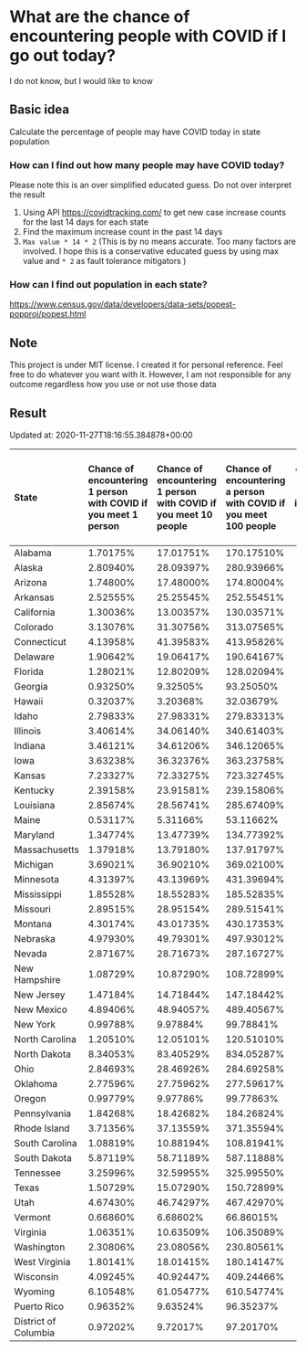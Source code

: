# What are the chance of encountering people with COVID if I go out today?
I do not know, but I would like to know

## Basic idea
Calculate the percentage of people may have COVID today in state population

### How can I find out how many people may have COVID today?
Please note this is an over simplified educated guess. Do not over interpret the result 
1. Using API https://covidtracking.com/ to get new case increase counts for the last 14 days for each state
2. Find the maximum increase count in the past 14 days
3. `Max value * 14 * 2` (This is by no means accurate. Too many factors are involved. I hope this is a conservative educated guess by using max value and `* 2` as fault tolerance mitigators ) 

### How can I find out population in each state?
https://www.census.gov/data/developers/data-sets/popest-popproj/popest.html

## Note
This project is under MIT license. I created it for personal reference. Feel free to do whatever you want with it. However, I am not responsible for any outcome regardless how you use or not use those data 

## Result

 Updated at: 2020-11-27T18:16:55.384878+00:00

| State                | Chance of encountering 1 person with COVID if you meet 1 person   | Chance of encountering 1 person with COVID if you meet 10 people   | Chance of encountering a person with COVID if you meet 100 people   |   Max count of new case increase in the past 14 days |   Estimated people count with COVID |
|:---------------------|:------------------------------------------------------------------|:-------------------------------------------------------------------|:--------------------------------------------------------------------|-----------------------------------------------------:|------------------------------------:|
| Alabama              | 1.70175%                                                          | 17.01751%                                                          | 170.17510%                                                          |                                                 2980 |                               83440 |
| Alaska               | 2.80940%                                                          | 28.09397%                                                          | 280.93966%                                                          |                                                  734 |                               20552 |
| Arizona              | 1.74800%                                                          | 17.48000%                                                          | 174.80004%                                                          |                                                 4544 |                              127232 |
| Arkansas             | 2.52555%                                                          | 25.25545%                                                          | 252.55451%                                                          |                                                 2722 |                               76216 |
| California           | 1.30036%                                                          | 13.00357%                                                          | 130.03571%                                                          |                                                18350 |                              513800 |
| Colorado             | 3.13076%                                                          | 31.30756%                                                          | 313.07565%                                                          |                                                 6439 |                              180292 |
| Connecticut          | 4.13958%                                                          | 41.39583%                                                          | 413.95826%                                                          |                                                 5271 |                              147588 |
| Delaware             | 1.90642%                                                          | 19.06417%                                                          | 190.64167%                                                          |                                                  663 |                               18564 |
| Florida              | 1.28021%                                                          | 12.80209%                                                          | 128.02094%                                                          |                                                 9820 |                              274960 |
| Georgia              | 0.93250%                                                          | 9.32505%                                                           | 93.25050%                                                           |                                                 3536 |                               99008 |
| Hawaii               | 0.32037%                                                          | 3.20368%                                                           | 32.03679%                                                           |                                                  162 |                                4536 |
| Idaho                | 2.79833%                                                          | 27.98331%                                                          | 279.83313%                                                          |                                                 1786 |                               50008 |
| Illinois             | 3.40614%                                                          | 34.06140%                                                          | 340.61403%                                                          |                                                15415 |                              431620 |
| Indiana              | 3.46121%                                                          | 34.61206%                                                          | 346.12065%                                                          |                                                 8322 |                              233016 |
| Iowa                 | 3.63238%                                                          | 36.32376%                                                          | 363.23758%                                                          |                                                 4093 |                              114604 |
| Kansas               | 7.23327%                                                          | 72.33275%                                                          | 723.32745%                                                          |                                                 7526 |                              210728 |
| Kentucky             | 2.39158%                                                          | 23.91581%                                                          | 239.15806%                                                          |                                                 3816 |                              106848 |
| Louisiana            | 2.85674%                                                          | 28.56741%                                                          | 285.67409%                                                          |                                                 4743 |                              132804 |
| Maine                | 0.53117%                                                          | 5.31166%                                                           | 53.11662%                                                           |                                                  255 |                                7140 |
| Maryland             | 1.34774%                                                          | 13.47739%                                                          | 134.77392%                                                          |                                                 2910 |                               81480 |
| Massachusetts        | 1.37918%                                                          | 13.79180%                                                          | 137.91797%                                                          |                                                 3395 |                               95060 |
| Michigan             | 3.69021%                                                          | 36.90210%                                                          | 369.02100%                                                          |                                                13162 |                              368536 |
| Minnesota            | 4.31397%                                                          | 43.13969%                                                          | 431.39694%                                                          |                                                 8689 |                              243292 |
| Mississippi          | 1.85528%                                                          | 18.55283%                                                          | 185.52835%                                                          |                                                 1972 |                               55216 |
| Missouri             | 2.89515%                                                          | 28.95154%                                                          | 289.51541%                                                          |                                                 6346 |                              177688 |
| Montana              | 4.30174%                                                          | 43.01735%                                                          | 430.17353%                                                          |                                                 1642 |                               45976 |
| Nebraska             | 4.97930%                                                          | 49.79301%                                                          | 497.93012%                                                          |                                                 3440 |                               96320 |
| Nevada               | 2.87167%                                                          | 28.71673%                                                          | 287.16727%                                                          |                                                 3159 |                               88452 |
| New Hampshire        | 1.08729%                                                          | 10.87290%                                                          | 108.72899%                                                          |                                                  528 |                               14784 |
| New Jersey           | 1.47184%                                                          | 14.71844%                                                          | 147.18442%                                                          |                                                 4669 |                              130732 |
| New Mexico           | 4.89406%                                                          | 48.94057%                                                          | 489.40567%                                                          |                                                 3665 |                              102620 |
| New York             | 0.99788%                                                          | 9.97884%                                                           | 99.78841%                                                           |                                                 6933 |                              194124 |
| North Carolina       | 1.20510%                                                          | 12.05101%                                                          | 120.51010%                                                          |                                                 4514 |                              126392 |
| North Dakota         | 8.34053%                                                          | 83.40529%                                                          | 834.05287%                                                          |                                                 2270 |                               63560 |
| Ohio                 | 2.84693%                                                          | 28.46926%                                                          | 284.69258%                                                          |                                                11885 |                              332780 |
| Oklahoma             | 2.77596%                                                          | 27.75962%                                                          | 277.59617%                                                          |                                                 3923 |                              109844 |
| Oregon               | 0.99779%                                                          | 9.97786%                                                           | 99.77863%                                                           |                                                 1503 |                               42084 |
| Pennsylvania         | 1.84268%                                                          | 18.42682%                                                          | 184.26824%                                                          |                                                 8425 |                              235900 |
| Rhode Island         | 3.71356%                                                          | 37.13559%                                                          | 371.35594%                                                          |                                                 1405 |                               39340 |
| South Carolina       | 1.08819%                                                          | 10.88194%                                                          | 108.81941%                                                          |                                                 2001 |                               56028 |
| South Dakota         | 5.87119%                                                          | 58.71189%                                                          | 587.11888%                                                          |                                                 1855 |                               51940 |
| Tennessee            | 3.25996%                                                          | 32.59955%                                                          | 325.99550%                                                          |                                                 7951 |                              222628 |
| Texas                | 1.50729%                                                          | 15.07290%                                                          | 150.72899%                                                          |                                                15609 |                              437052 |
| Utah                 | 4.67430%                                                          | 46.74297%                                                          | 467.42970%                                                          |                                                 5352 |                              149856 |
| Vermont              | 0.66860%                                                          | 6.68602%                                                           | 66.86015%                                                           |                                                  149 |                                4172 |
| Virginia             | 1.06351%                                                          | 10.63509%                                                          | 106.35089%                                                          |                                                 3242 |                               90776 |
| Washington           | 2.30806%                                                          | 23.08056%                                                          | 230.80561%                                                          |                                                 6277 |                              175756 |
| West Virginia        | 1.80141%                                                          | 18.01415%                                                          | 180.14147%                                                          |                                                 1153 |                               32284 |
| Wisconsin            | 4.09245%                                                          | 40.92447%                                                          | 409.24466%                                                          |                                                 8510 |                              238280 |
| Wyoming              | 6.10548%                                                          | 61.05477%                                                          | 610.54774%                                                          |                                                 1262 |                               35336 |
| Puerto Rico          | 0.96352%                                                          | 9.63524%                                                           | 96.35237%                                                           |                                                 1099 |                               30772 |
| District of Columbia | 0.97202%                                                          | 9.72017%                                                           | 97.20170%                                                           |                                                  245 |                                6860 |